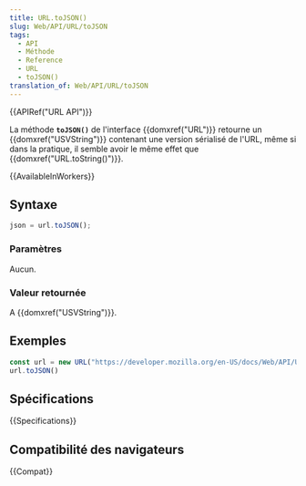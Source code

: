 ```yaml
---
title: URL.toJSON()
slug: Web/API/URL/toJSON
tags:
  - API
  - Méthode
  - Reference
  - URL
  - toJSON()
translation_of: Web/API/URL/toJSON
---
```


{{APIRef("URL API")}}

La méthode **`toJSON()`** de l'interface {{domxref("URL")}} retourne un {{domxref("USVString")}} contenant une version sérialisé de l'URL, même si dans la pratique, il semble avoir le même effet que {{domxref("URL.toString()")}}.

{{AvailableInWorkers}}

## Syntaxe

```js
json = url.toJSON();
```

### Paramètres

Aucun.

### Valeur retournée

A {{domxref("USVString")}}.

## Exemples

```js
const url = new URL("https://developer.mozilla.org/en-US/docs/Web/API/URL/toString");
url.toJSON()
```

## Spécifications

{{Specifications}}

## Compatibilité des navigateurs

{{Compat}}
